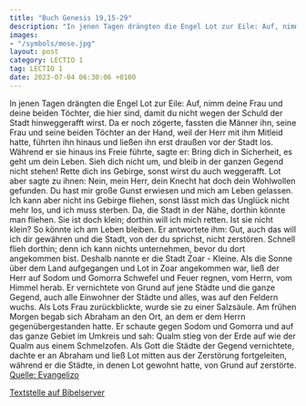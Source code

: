 ```yaml
---
title: "Buch Genesis 19,15-29"
description: "In jenen Tagen drängten die Engel Lot zur Eile: Auf, nimm deine Frau und deine beiden Töchter, die hier sind, damit du nicht wegen der Schuld der Stadt hinweggerafft wirst. Da er noch zögerte, fassten die Männer ihn, seine Frau und seine beiden Töchter an der Hand, weil der Herr ...."
images:
- "/symbols/mose.jpg"
layout: post
category: LECTIO 1
tag: LECTIO 1
date: 2023-07-04 06:30:06 +0100
---
```

In jenen Tagen drängten die Engel Lot zur Eile: Auf, nimm deine Frau und deine beiden Töchter, die hier sind, damit du nicht wegen der Schuld der Stadt hinweggerafft wirst.
Da er noch zögerte, fassten die Männer ihn, seine Frau und seine beiden Töchter an der Hand, weil der Herr mit ihm Mitleid hatte, führten ihn hinaus und ließen ihn erst draußen vor der Stadt los.<!--more-->
Während er sie hinaus ins Freie führte, sagte er: Bring dich in Sicherheit, es geht um dein Leben. Sieh dich nicht um, und bleib in der ganzen Gegend nicht stehen! Rette dich ins Gebirge, sonst wirst du auch weggerafft.
Lot aber sagte zu ihnen: Nein, mein Herr,
dein Knecht hat doch dein Wohlwollen gefunden. Du hast mir große Gunst erwiesen und mich am Leben gelassen. Ich kann aber nicht ins Gebirge fliehen, sonst lässt mich das Unglück nicht mehr los, und ich muss sterben.
Da, die Stadt in der Nähe, dorthin könnte man fliehen. Sie ist doch klein; dorthin will ich mich retten. Ist sie nicht klein? So könnte ich am Leben bleiben.
Er antwortete ihm: Gut, auch das will ich dir gewähren und die Stadt, von der du sprichst, nicht zerstören.
Schnell flieh dorthin; denn ich kann nichts unternehmen, bevor du dort angekommen bist. Deshalb nannte er die Stadt Zoar - Kleine.
Als die Sonne über dem Land aufgegangen und Lot in Zoar angekommen war,
ließ der Herr auf Sodom und Gomorra Schwefel und Feuer regnen, vom Herrn, vom Himmel herab.
Er vernichtete von Grund auf jene Städte und die ganze Gegend, auch alle Einwohner der Städte und alles, was auf den Feldern wuchs.
Als Lots Frau zurückblickte, wurde sie zu einer Salzsäule.
Am frühen Morgen begab sich Abraham an den Ort, an dem er dem Herrn gegenübergestanden hatte.
Er schaute gegen Sodom und Gomorra und auf das ganze Gebiet im Umkreis und sah: Qualm stieg von der Erde auf wie der Qualm aus einem Schmelzofen.
Als Gott die Städte der Gegend vernichtete, dachte er an Abraham und ließ Lot mitten aus der Zerstörung fortgeleiten, während er die Städte, in denen Lot gewohnt hatte, von Grund auf zerstörte.<br>
[Quelle: Evangelizo](https://evangeliumtagfuertag.org/DE/gospel)

[Textstelle auf Bibelserver](https://www.bibleserver.com/EU/1.Mose19,15-29)
